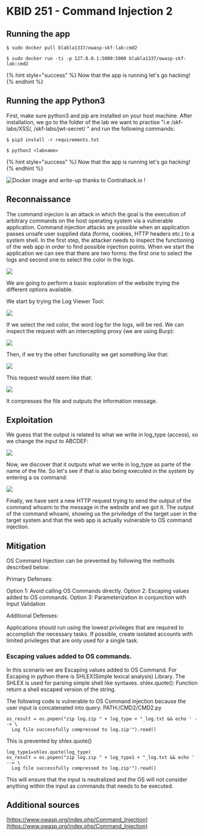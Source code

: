 # KBID 251 - Command Injection 2

## Running the app

```
$ sudo docker pull blabla1337/owasp-skf-lab:cmd2
```

```
$ sudo docker run -ti -p 127.0.0.1:5000:5000 blabla1337/owasp-skf-lab:cmd2
```

{% hint style="success" %}
Now that the app is running let's go hacking!
{% endhint %}

## Running the app Python3

First, make sure python3 and pip are installed on your host machine. After installation, we go to the folder of the lab we want to practise "i.e /skf-labs/XSS/, /skf-labs/jwt-secret/ " and run the following commands:

```
$ pip3 install -r requirements.txt
```

```
$ python3 <labname>
```

{% hint style="success" %}
Now that the app is running let's go hacking!
{% endhint %}

![Docker image and write-up thanks to Contrahack.io !](<../../.gitbook/assets/screen-shot-2019-03-04-at-21.33.32 (1).png>)

## Reconnaissance

The command injecion is an attack in which the goal is the execution of arbitrary commands on the host operating system via a vulnerable application. Command injection attacks are possible when an application passes unsafe user supplied data (forms, cookies, HTTP headers etc.) to a system shell. In the first step, the attacker needs to inspect the functioning of the web app in order to find possible injection points. When we start the application we can see that there are two forms: the first one to select the logs and second one to select the color in the logs.

![](../../.gitbook/assets/cmd10.png)

We are going to perform a basic exploration of the website trying the different options available.

We start by trying the Log Viewer Tool:

![](../../.gitbook/assets/cmd11.png)

If we select the red color, the word log for the logs, will be red. We can inspect the request with an intercepting proxy (we are using Burp):

![](../../.gitbook/assets/cmd12.png)

Then, if we try the other functionality we get something like that:

![](../../.gitbook/assets/cmd16.png)

This request would seem like that:

![](../../.gitbook/assets/cmd13.png)

It compresses the file and outputs the information message.

## Exploitation

We guess that the output is related to what we write in log_type (access), so we change the input to ABCDEF:

![](../../.gitbook/assets/cmd17.png)

Now, we discover that it outputs what we write in log_type as parte of the name of the file. So let's see if that is also being executed in the system by entering a os command:

![](../../.gitbook/assets/cmd18.png)

Finally, we have sent a new HTTP request trying to send the output of the command whoami to the message in the website and we got it. The output of the command whoami, showing us the priviledge of the target user in the target system and that the web app is actually vulnerable to OS command injection.

## Mitigation

OS Command Injection can be prevented by following the methods described below:

Primary Defenses:

Option 1: Avoid calling OS Commands directly. Option 2: Escaping values added to OS commands. Option 3: Parameterization in conjunction with Input Validation

Additional Defenses:

Applications should run using the lowest privileges that are required to accomplish the necessary tasks. If possible, create isolated accounts with limited privileges that are only used for a single task.

### Escaping values added to OS commands.

In this scenario we are Escaping values added to OS Command. For Escaping in python there is SHLEX(Simple lexical analysis) Library. The SHLEX is used for parsing simple shell like syntaxes. shlex.quote(): Function return a shell escaped version of the string.

The following code is vulnerable to OS Command injection because the user input is concatenated into query: PATH:/CMD2/CMD2.py

```
os_result = os.popen("zip log.zip " + log_type + "_log.txt && echo ' --> \
  Log file successfully compressed to log.zip'").read()
```

This is prevented by shlex.quote()

```
log_type1=shlex.quote(log_type)
os_result = os.popen("zip log.zip " + log_type1 + "_log.txt && echo ' --> \
  Log file successfully compressed to log.zip'").read()
```

This will ensure that the input is neutralized and the OS will not consider anything within the input as commands that needs to be executed.

## Additional sources

[https://www.owasp.org/index.php/Command_Injection](https://www.owasp.org/index.php/Command_Injection)
